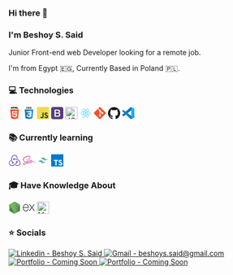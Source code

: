 ### Hi there 👋

<h3>I'm Beshoy S. Said </h3> Junior Front-end web Developer looking for a remote job.

I'm from Egypt :egypt:, Currently Based in Poland :poland:.

### 💻 Technologies

<div>
  <img src="https://raw.githubusercontent.com/github/explore/80688e429a7d4ef2fca1e82350fe8e3517d3494d/topics/html/html.png" width="24" height="24" title="HTML 5">
  <img src="https://raw.githubusercontent.com/github/explore/80688e429a7d4ef2fca1e82350fe8e3517d3494d/topics/css/css.png" width="24" height="24" title="CSS 3">
  <img src="https://raw.githubusercontent.com/github/explore/80688e429a7d4ef2fca1e82350fe8e3517d3494d/topics/javascript/javascript.png" width="24" height="24" title="Javascript">
  <img src="https://raw.githubusercontent.com/github/explore/80688e429a7d4ef2fca1e82350fe8e3517d3494d/topics/bootstrap/bootstrap.png" width="24" height="24" title="Bootstrap">
  <img src="https://avatars.githubusercontent.com/u/70142?s=200&v=4" width="24" height="24" title="JQuery">
  <img src="https://raw.githubusercontent.com/github/explore/80688e429a7d4ef2fca1e82350fe8e3517d3494d/topics/react/react.png" width="24" height="24" title="React">
  <img src="https://raw.githubusercontent.com/devicons/devicon/master/icons/git/git-original.svg" width="24" height="24" title="GIT">
  <img src="https://raw.githubusercontent.com/github/explore/78df643247d429f6cc873026c0622819ad797942/topics/github/github.png" width="24" height="24" title="Github">
  <img src="https://raw.githubusercontent.com/github/explore/bbd48b997e8d0bef63f676eca4da5e1f76487b56/topics/visual-studio-code/visual-studio-code.png" width="24" height="24" title="VS Code">
<!--   <img src="https://assets.vercel.com/image/upload/v1607554385/repositories/next-js/next-logo.png" width="24" height="24" title="Next"> -->
<!--   <img src="https://raw.githubusercontent.com/styled-components/brand/master/styled-components.png" width="24" height="24" title="styled-components"> -->
<!--   <img src="https://raw.githubusercontent.com/github/explore/80688e429a7d4ef2fca1e82350fe8e3517d3494d/topics/nodejs/nodejs.png" width="24" height="24" title="NodeJS">
  <img src="https://raw.githubusercontent.com/github/explore/5c058a388828bb5fde0bcafd4bc867b5bb3f26f3/topics/graphql/graphql.png" width="24" height="24" title="GraphQL">
  <img src="https://raw.githubusercontent.com/github/explore/80688e429a7d4ef2fca1e82350fe8e3517d3494d/topics/mysql/mysql.png" width="24" height="24" title="MySQL">
  <img src="https://raw.githubusercontent.com/github/explore/80688e429a7d4ef2fca1e82350fe8e3517d3494d/topics/postgresql/postgresql.png" width="24" height="24" title="PostgreSQL"> -->
<!--   <img src="https://raw.githubusercontent.com/mongodb/mongo/master/docs/leaf.svg" width="24" height="24" title="MongoDB">  
  <img src="https://cdn.worldvectorlogo.com/logos/prisma-2.svg" width="24" height="24" title="Prisma 2">
  <img src="https://raw.githubusercontent.com/github/explore/56a826d05cf762b2b50ecbe7d492a839b04f3fbf/topics/laravel/laravel.png" width="24" height="24" title="Laravel"> -->
</div>

### 📚 Currently learning

<div>
  <img src="https://raw.githubusercontent.com/github/explore/80688e429a7d4ef2fca1e82350fe8e3517d3494d/topics/redux/redux.png" width="24" height="24" title="Redux">
  <img src="https://raw.githubusercontent.com/github/explore/80688e429a7d4ef2fca1e82350fe8e3517d3494d/topics/sass/sass.png" width="24" height="24" title="Sass">
  <img src="https://raw.githubusercontent.com/github/explore/882462b8ecc337fd9c9b2572bc463a1cbc88fb6a/topics/tailwind/tailwind.png" width="24" height="24" title="Tailwind CSS">
  <img src="https://raw.githubusercontent.com/github/explore/80688e429a7d4ef2fca1e82350fe8e3517d3494d/topics/typescript/typescript.png" width="24" height="24" title="Typescript">
<!--   <img src="https://nestjs.com/img/logo-small.svg" width="24" height="24" title="NestJS"> -->
<!--   <img src="https://raw.githubusercontent.com/github/explore/80688e429a7d4ef2fca1e82350fe8e3517d3494d/topics/vue/vue.png" width="24" height="24" title="Vue"> -->
</div>

### 🎓 Have Knowledge About

<div>
  <img src="https://raw.githubusercontent.com/github/explore/80688e429a7d4ef2fca1e82350fe8e3517d3494d/topics/nodejs/nodejs.png" width="24" height="24" title="Node Js">
  <img src="https://raw.githubusercontent.com/devicons/devicon/master/icons/express/express-original.svg" width="24" height="24" title="ExpressJS">
  <img src="https://camo.githubusercontent.com/b06f0a4dc198d26002e85488fd47716fe70a0ffeaa22e66e98935e7b8e424057/68747470733a2f2f656e637279707465642d74626e302e677374617469632e636f6d2f696d616765733f713d74626e253341414e643947635354547a5041772d353573736d31496d35393478595a3965525175324a796c726b594c6726757371703d434155" width="24" height="24" title="MongoDB">  
</div>

### ⭐ Socials

<a href="https://www.linkedin.com/in/beshoy-s-said/">
  <img src="https://img.shields.io/badge/Linkedin-Linkedin?logo=linkedin&style=for-the-badge&color=0a66c2" alt="Linkedin - Beshoy S. Said">
</a>
<a href="mailto:beshoys.said@gmail.com">
  <img src="https://img.shields.io/badge/Contact%20Me-Gmail?logo=gmail&logoColor=fff&style=for-the-badge&color=d93025" alt="Gmail - beshoys.said@gmail.com">
</a>
<a href="https://beshoys.github.io/">
  <img src="https://img.shields.io/badge/Portfolio-website?style=for-the-badge&color=27abbc" alt="Portfolio - Coming Soon">
</a>
<a href="https://beshoys.github.io/">
  <img src="https://img.shields.io/badge/Resume-website?style=for-the-badge&color=3450a1" alt="Portfolio - Coming Soon">
</a>
